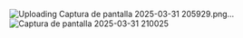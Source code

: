 ![Uploading Captura de pantalla 2025-03-31 205929.png…]()
![Captura de pantalla 2025-03-31 210025](https://github.com/user-attachments/assets/c3562685-4661-42d5-b396-13c0c0dc9513)
